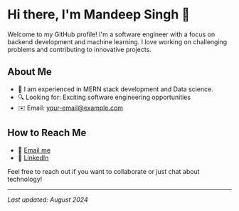 # Hi there, I'm Mandeep Singh 👋

Welcome to my GitHub profile! I'm a software engineer with a focus on backend development and machine learning. I love working on challenging problems and contributing to innovative projects.

## About Me


-  🔭 I am experienced in MERN stack development and Data science.
- 🔍  Looking for: Exciting software engineering opportunities
- ✉️ Email: your-email@example.com


## How to Reach Me

- 📧 [Email me](mailto:mandeep14042002@gmail.com)
- 💬 [LinkedIn](https://www.linkedin.com/in/mandeep-singh-b366921b6/)

Feel free to reach out if you want to collaborate or just chat about technology!

---

*Last updated: August 2024*
